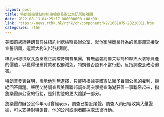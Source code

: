 ```yaml
---
layout: post
title: 特朗普接受紐約州總檢察長辦公室訊問後離開
date: 2022-08-11 04:25:17.000000000 +08:00
link: https://news.rthk.hk/rthk/ch/component/k2/1661875-20220811.htm
categories: rthk
---
```


美國前總統特朗普前往紐約州總檢察長辦公室，就他家族商業行為的民事調查接受宣誓訊問，逗留大約6小時後離開。

紐約州總檢察長詹樂霞正調查特朗普集團，有無虛報高爾夫球場和摩天大樓等資產的價值，以獲得優惠貸款和稅務減免。特朗普否認有不當行動，反指調查是政治迫害。

特朗普發表聲明，表示他別無選擇，只能夠根據美國憲法賦予每個公民的權利，拒絕回答問題。聲明又將調查與美國聯邦調查局突擊搜查海湖莊園一事聯系起來，指詹樂霞辦公室的行動，是針對他的更大陰謀一部分。 

詹樂霞的辦公室今年5月曾經表示，調查已接近尾聲，調查人員已經收集大量證據，可以支持對特朗普、他的公司或兩者都採取法律行動。

